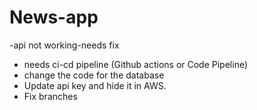 # News-app

-api not working-needs fix
- needs ci-cd pipeline (Github actions or Code Pipeline)
- change the code for the database
- Update api key and hide it in AWS.
- Fix branches

